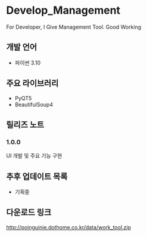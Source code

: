 # Develop_Management
For Developer, I Give Management Tool. Good Working

## 개발 언어
- 파이썬 3.10

## 주요 라이브러리
- PyQT5
- BeautifulSoup4

## 릴리즈 노트
### 1.0.0
UI 개발 및 주요 기능 구현

## 추후 업데이트 목록
+ 기획중

## 다운로드 링크
<http://poinguinie.dothome.co.kr/data/work_tool.zip>
